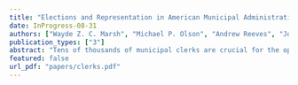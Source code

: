 ```yaml
---
title: "Elections and Representation in American Municipal Administration"
date: InProgress-08-31
authors: ["Wayde Z. C. Marsh", "Michael P. Olson", "Andrew Reeves", "Jordan Duffin Wong"]
publication_types: ["3"]
abstract: "Tens of thousands of municipal clerks are crucial for the operation of the American government and the persistence of electoral democracy. They administer elections, keep and transmit essential records of government and public activity, and implement and interpret local, state, and federal laws. Because clerks operate in both an administrative and a political capacity, some municipalities elect their clerks, while others appoint them. We leverage this variation in the clerk selection method to explore how elections influence American local government. Drawing on an original survey of clerks in five New England states, we demonstrate that elected clerks are more attentive to the public they serve but often make do with fewer professional resources. We find few differences in substantive issue representation; with regard to election administration, however, we find that elected clerks are actually \textit{less} responsive to constituent preferences than appointed. Our results provide mixed evidence for the capacity of elections at the local level to enhance accountability for policy implementation."
featured: false
url_pdf: "papers/clerks.pdf"
---
```


